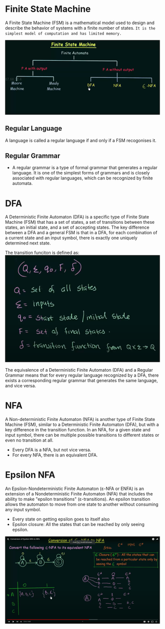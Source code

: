 # Finite State Machine
A Finite State Machine (FSM) is a mathematical model used to design and describe the behavior of systems with a finite number of states. `It is the simplest model of computation and has limited memory.` 

![Alt text](<Screenshot from 2023-11-20 19-49-04.png>)

## Regular Language
A language is called a regular language if and only if a FSM recogonises it.

## Regular Grammar

- A regular grammar is a type of formal grammar that generates a regular language. It is one of the simplest forms of grammars and is closely associated with regular languages, which can be recognized by finite automata. 

# DFA
A Deterministic Finite Automaton (DFA) is a specific type of Finite State Machine (FSM) that has a set of states, a set of transitions between these states, an initial state, and a set of accepting states. The key difference between a DFA and a general FSM is that in a DFA, for each combination of a current state and an input symbol, there is exactly one uniquely determined next state.

The transition funciton is defined as:
![Alt text](<Screenshot from 2024-01-02 13-20-25.png>)

The equivalence of a Deterministic Finite Automaton (DFA) and a Regular Grammar means that for every regular language recognized by a DFA, there exists a corresponding regular grammar that generates the same language, and vice versa.

# NFA
A Non-deterministic Finite Automaton (NFA) is another type of Finite State Machine (FSM), similar to a Deterministic Finite Automaton (DFA), but with a key difference in the transition function. In an NFA, for a given state and input symbol, there can be multiple possible transitions to different states or even no transition at all.
- Every DFA is a NFA, but not vice versa.
- For every NFA, there is an equivalent DFA.

# Epsilon NFA
An Epsilon-Nondeterministic Finite Automaton (ε-NFA or ENFA) is an extension of a Nondeterministic Finite Automaton (NFA) that includes the ability to make "epsilon transitions" (ε-transitions). An epsilon transition allows the automaton to move from one state to another without consuming any input symbol.
- Every state on getting epsilon goes to itself also
- Epsilon closure: All the states that can be reached by only seeing epsilon.

![Alt text](<Screenshot from 2023-11-20 20-57-08.png>)

